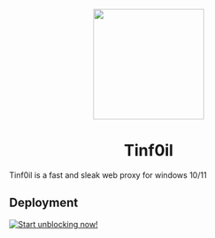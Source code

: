 <p align="center"><img src="https://github.com/Aluminum-Depot/Tinf0il/blob/main/Ultraviolet-Static/public/uv.png" height="200"></p>

<h1 align="center">Tinf0il</h1>

Tinf0il is a fast and sleak web proxy for windows 10/11

## Deployment

[![Start unblocking now!](https://github.com/Aluminum-Depot/Tinf0il/blob/main/button.svg)](https://tinf0il.tech)

